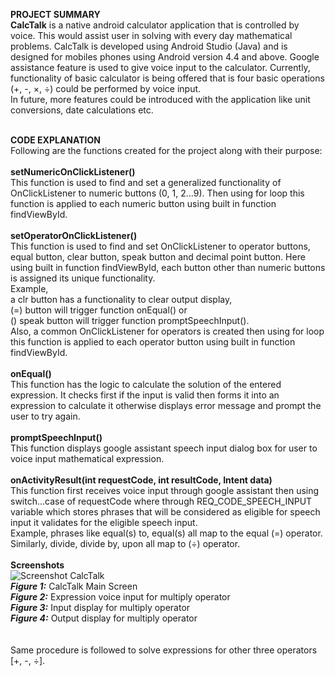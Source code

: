 <b>PROJECT SUMMARY</b><br>
<b>CalcTalk</b> is a native android calculator application that is controlled by voice. This would assist user in solving with every day mathematical problems.
CalcTalk is developed using Android Studio (Java) and is designed for mobiles phones using Android version 4.4 and above. Google assistance feature is used to give voice input to the calculator. Currently, functionality of
basic calculator is being offered that is four basic operations (+, -, ×, ÷) could be performed by voice input.<br>
In future, more features could be introduced with the application like unit conversions, date calculations etc.<br><br>

<b>CODE EXPLANATION</b><br>
Following are the functions created for the project along with their purpose:
<br><br>
<b>setNumericOnClickListener()</b><br>
This function is used to find and set a generalized functionality of OnClickListener to numeric buttons (0, 1, 2…9). Then using for loop this function is applied to each numeric button using built in function findViewById. 
<br><br>
<b>setOperatorOnClickListener()</b><br>
This function is used to find and set OnClickListener to operator buttons, equal button, clear button, speak button and decimal point button. Here using built in function findViewById, each button other than numeric buttons is assigned its unique functionality. 
<br>Example, <br>
a clr button has a functionality to clear output display, <br>
(=) button will trigger function onEqual() or <br>
() speak button will trigger function promptSpeechInput().<br>
Also, a common OnClickListener for operators is created then using for loop this function is applied to each operator button using built in function findViewById. 
<br><br>
<b>onEqual()</b><br>
This function has the logic to calculate the solution of the entered expression. It checks first if the input is valid then forms it into an expression to calculate it otherwise displays error message and prompt the user to try again.
<br><br>
<b>promptSpeechInput()</b><br>
This function displays google assistant speech input dialog box for user to voice input mathematical expression.
<br><br>
<b>onActivityResult(int requestCode, int resultCode, Intent data)</b><br>
This function first receives voice input through google assistant then using switch...case of requestCode where through REQ_CODE_SPEECH_INPUT variable which stores phrases that will be considered as eligible for speech input it validates for the eligible speech input.
<br>Example, phrases like equal(s) to, equal(s) all map to the equal (=) operator. Similarly, divide, divide by, upon all map to (÷) operator.
<br><br>
<b>Screenshots</b><br>
 ![Screenshot CalcTalk](https://user-images.githubusercontent.com/56563643/215346784-79cb5f74-e657-4714-b529-17abb72c1532.png)
<br>
**_Figure 1:_** CalcTalk Main Screen<br>
**_Figure 2:_** Expression voice input for multiply operator<br>
**_Figure 3:_** Input display for multiply operator<br>
**_Figure 4:_** Output display for multiply operator<br>
<br><br>
Same procedure is followed to solve expressions for other three operators [+, -, ÷].
